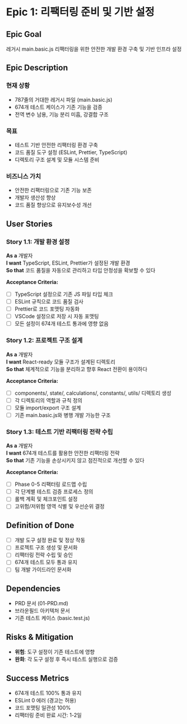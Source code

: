 # Epic 1: 리팩터링 준비 및 기반 설정

## Epic Goal
레거시 main.basic.js 리팩터링을 위한 안전한 개발 환경 구축 및 기반 인프라 설정

## Epic Description

### 현재 상황
- 787줄의 거대한 레거시 파일 (main.basic.js)
- 674개 테스트 케이스가 기존 기능을 검증
- 전역 변수 남용, 기능 분리 미흡, 강결합 구조

### 목표
- 테스트 기반 안전한 리팩터링 환경 구축
- 코드 품질 도구 설정 (ESLint, Prettier, TypeScript)
- 디렉토리 구조 설계 및 모듈 시스템 준비

### 비즈니스 가치
- 안전한 리팩터링으로 기존 기능 보존
- 개발자 생산성 향상
- 코드 품질 향상으로 유지보수성 개선

## User Stories

### Story 1.1: 개발 환경 설정
**As a** 개발자  
**I want** TypeScript, ESLint, Prettier가 설정된 개발 환경  
**So that** 코드 품질을 자동으로 관리하고 타입 안정성을 확보할 수 있다

**Acceptance Criteria:**
- [ ] TypeScript 설정으로 기존 JS 파일 타입 체크
- [ ] ESLint 규칙으로 코드 품질 검사
- [ ] Prettier로 코드 포맷팅 자동화
- [ ] VSCode 설정으로 저장 시 자동 포맷팅
- [ ] 모든 설정이 674개 테스트 통과에 영향 없음

### Story 1.2: 프로젝트 구조 설계
**As a** 개발자  
**I want** React-ready 모듈 구조가 설계된 디렉토리  
**So that** 체계적으로 기능을 분리하고 향후 React 전환이 용이하다

**Acceptance Criteria:**
- [ ] components/, state/, calculations/, constants/, utils/ 디렉토리 생성
- [ ] 각 디렉토리의 역할과 규칙 정의
- [ ] 모듈 import/export 구조 설계
- [ ] 기존 main.basic.js와 병행 개발 가능한 구조

### Story 1.3: 테스트 기반 리팩터링 전략 수립
**As a** 개발자  
**I want** 674개 테스트를 활용한 안전한 리팩터링 전략  
**So that** 기존 기능을 손상시키지 않고 점진적으로 개선할 수 있다

**Acceptance Criteria:**
- [ ] Phase 0-5 리팩터링 로드맵 수립
- [ ] 각 단계별 테스트 검증 프로세스 정의
- [ ] 롤백 계획 및 체크포인트 설정
- [ ] 고위험/저위험 영역 식별 및 우선순위 결정

## Definition of Done
- [ ] 개발 도구 설정 완료 및 정상 작동
- [ ] 프로젝트 구조 생성 및 문서화
- [ ] 리팩터링 전략 수립 및 승인
- [ ] 674개 테스트 모두 통과 유지
- [ ] 팀 개발 가이드라인 문서화

## Dependencies
- PRD 문서 (01-PRD.md)
- 브라운필드 아키텍처 문서
- 기존 테스트 케이스 (basic.test.js)

## Risks & Mitigation
- **위험**: 도구 설정이 기존 테스트에 영향
- **완화**: 각 도구 설정 후 즉시 테스트 실행으로 검증

## Success Metrics
- 674개 테스트 100% 통과 유지
- ESLint 0 에러 (경고는 허용)
- 코드 포맷팅 일관성 100%
- 리팩터링 준비 완료 시간: 1-2일
